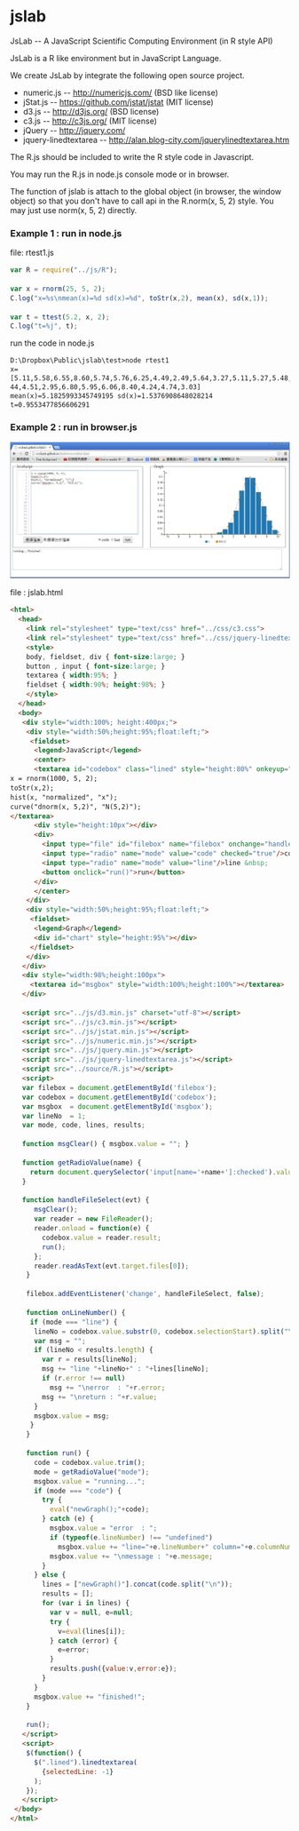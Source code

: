 jslab
=====

JsLab -- A JavaScript Scientific Computing Environment (in R style API)

JsLab is a R like environment but in JavaScript Language.

We create JsLab by integrate the following open source project.

* numeric.js -- http://numericjs.com/ (BSD like license)
* jStat.js -- https://github.com/jstat/jstat (MIT license)
* d3.js -- http://d3js.org/ (BSD license)
* c3.js -- http://c3js.org/ (MIT license)
* jQuery -- http://jquery.com/
* jquery-linedtextarea -- http://alan.blog-city.com/jquerylinedtextarea.htm

The R.js should be included to write the R style code in Javascript.

You may run the R.js in node.js console mode or in browser. 

The function of jslab is attach to the global object (in browser, the window object) so that you don't have to call api in the R.norm(x, 5, 2) style. You may just use norm(x, 5, 2) directly.

### Example 1 : run in node.js

file: rtest1.js

```javascript
var R = require("../js/R");

var x = rnorm(25, 5, 2);
C.log("x=%s\nmean(x)=%d sd(x)=%d", toStr(x,2), mean(x), sd(x,1));

var t = ttest(5.2, x, 2);
C.log("t=%j", t);
```

run the code in node.js

```
D:\Dropbox\Public\jslab\test>node rtest1
x=[5.11,5.58,6.55,8.60,5.74,5.76,6.25,4.49,2.49,5.64,3.27,5.11,5.27,5.48,4.13,3.
44,4.51,2.95,6.80,5.95,6.06,8.40,4.24,4.74,3.03]
mean(x)=5.1825993345749195 sd(x)=1.5376908648028214
t=0.9553477856606291
```

### Example 2 : run in browser.js

![](img/jslab_test.jpg)

file : jslab.html

```html
<html>
  <head>
    <link rel="stylesheet" type="text/css" href="../css/c3.css">
	<link rel="stylesheet" type="text/css" href="../css/jquery-linedtextarea.css"/>
	<style>
	body, fieldset, div { font-size:large; }
	button , input { font-size:large; }
	textarea { width:95%; }
	fieldset { width:90%; height:98%; }
	</style>
  </head>
  <body>
   <div style="width:100%; height:400px;">
    <div style="width:50%;height:95%;float:left;">
     <fieldset>
      <legend>JavaScript</legend>
	  <center>
	  <textarea id="codebox" class="lined" style="height:80%" onkeyup="onLineNumber();" onmouseup="this.onkeyup();">
x = rnorm(1000, 5, 2);
toStr(x,2);
hist(x, "normalized", "x");
curve("dnorm(x, 5,2)", "N(5,2)");
</textarea>
      <div style="height:10px"></div>
      <div>
	    <input type="file" id="filebox" name="filebox" onchange="handleFileSelect"/>
	    <input type="radio" name="mode" value="code" checked="true"/>code
        <input type="radio" name="mode" value="line"/>line &nbsp;
        <button onclick="run()">run</button>
	  </div>
	  </center>
    </div>
    <div style="width:50%;height:95%;float:left;">
     <fieldset>
      <legend>Graph</legend>
      <div id="chart" style="height:95%"></div>
     </fieldset>
	</div>
   </div>
   <div style="width:98%;height:100px">
     <textarea id="msgbox" style="width:100%;height:100%"></textarea>
   </div>
    
   <script src="../js/d3.min.js" charset="utf-8"></script>
   <script src="../js/c3.min.js"></script>
   <script src="../js/jstat.min.js"></script>
   <script src="../js/numeric.min.js"></script>
   <script src="../js/jquery.min.js"></script>
   <script src="../js/jquery-linedtextarea.js"></script>
   <script src="../source/R.js"></script>
   <script>
   var filebox = document.getElementById('filebox');
   var codebox = document.getElementById('codebox');
   var msgbox  = document.getElementById('msgbox');
   var lineNo  = 1;
   var mode, code, lines, results;
   
   function msgClear() { msgbox.value = ""; }
   
   function getRadioValue(name) {
     return document.querySelector('input[name='+name+']:checked').value;
   }

   function handleFileSelect(evt) {
	  msgClear();
	  var reader = new FileReader();
	  reader.onload = function(e) {
		codebox.value = reader.result;
	    run();
      };
      reader.readAsText(evt.target.files[0]);
	}
	
	filebox.addEventListener('change', handleFileSelect, false);

    function onLineNumber() {
     if (mode === "line") {
      lineNo = codebox.value.substr(0, codebox.selectionStart).split("\n").length;
      var msg = "";
	  if (lineNo < results.length) {
	    var r = results[lineNo];
		msg += "line "+lineNo+" : "+lines[lineNo];
		if (r.error !== null)
		  msg += "\nerror  : "+r.error;
	    msg += "\nreturn : "+r.value;
	  }
	  msgbox.value = msg;
	 }
    }
	
    function run() {
      code = codebox.value.trim();
	  mode = getRadioValue("mode");
      msgbox.value = "running...";
	  if (mode === "code") {
        try { 
          eval("newGraph();"+code);
		} catch (e) {
		  msgbox.value = "error  : ";
		  if (typeof(e.lineNumber) !== "undefined")
		    msgbox.value += "line="+e.lineNumber+" column="+e.columnNumber;
		  msgbox.value += "\nmessage : "+e.message;
		}
	  } else {
        lines = ["newGraph()"].concat(code.split("\n"));
	    results = [];
	    for (var i in lines) {
	      var v = null, e=null;
	      try { 
		    v=eval(lines[i]); 
		  } catch (error) {
		    e=error;
		  }
	      results.push({value:v,error:e});
	    }
	  }
	  msgbox.value += "finished!";
    }
	
	run();
   </script>
   <script>
    $(function() {
	  $(".lined").linedtextarea(
		{selectedLine: -1}
	  );
    });
   </script>	
 </body>
</html>
```



